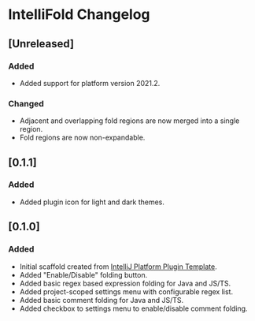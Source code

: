 <!-- Keep a Changelog guide -> https://keepachangelog.com -->

# IntelliFold Changelog

## [Unreleased]
### Added
- Added support for platform version 2021.2.
### Changed
- Adjacent and overlapping fold regions are now merged into a single region.
- Fold regions are now non-expandable.
## [0.1.1]
### Added
- Added plugin icon for light and dark themes.
## [0.1.0]
### Added
- Initial scaffold created from [IntelliJ Platform Plugin Template](https://github.com/JetBrains/intellij-platform-plugin-template).
- Added "Enable/Disable" folding button.
- Added basic regex based expression folding for Java and JS/TS.
- Added project-scoped settings menu with configurable regex list.
- Added basic comment folding for Java and JS/TS.
- Added checkbox to settings menu to enable/disable comment folding.

